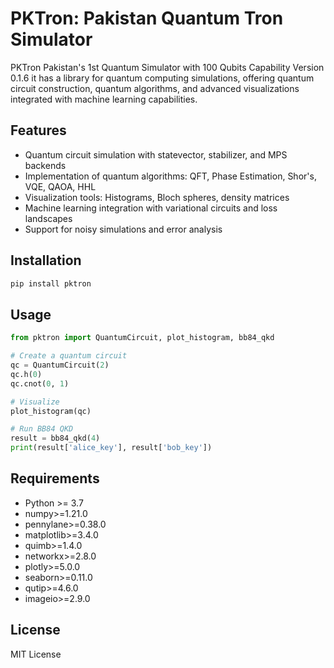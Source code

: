 
# PKTron: Pakistan Quantum Tron Simulator 

PKTron Pakistan's 1st Quantum Simulator with 100 Qubits Capability Version 0.1.6 it has a library for quantum computing simulations, offering quantum circuit construction, quantum algorithms, and advanced visualizations integrated with machine learning capabilities.

## Features
- Quantum circuit simulation with statevector, stabilizer, and MPS backends
- Implementation of quantum algorithms: QFT, Phase Estimation, Shor's, VQE, QAOA, HHL
- Visualization tools: Histograms, Bloch spheres, density matrices
- Machine learning integration with variational circuits and loss landscapes
- Support for noisy simulations and error analysis

## Installation
```bash
pip install pktron
```

## Usage
```python
from pktron import QuantumCircuit, plot_histogram, bb84_qkd

# Create a quantum circuit
qc = QuantumCircuit(2)
qc.h(0)
qc.cnot(0, 1)

# Visualize
plot_histogram(qc)

# Run BB84 QKD
result = bb84_qkd(4)
print(result['alice_key'], result['bob_key'])
```

## Requirements
- Python >= 3.7
- numpy>=1.21.0
- pennylane>=0.38.0
- matplotlib>=3.4.0
- quimb>=1.4.0
- networkx>=2.8.0
- plotly>=5.0.0
- seaborn>=0.11.0
- qutip>=4.6.0
- imageio>=2.9.0

## License
MIT License
